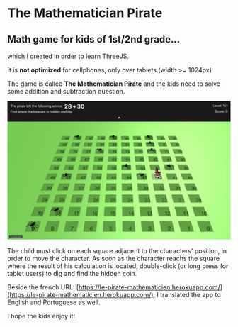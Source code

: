 # The Mathematician Pirate

## Math game for kids of 1st/2nd grade...

which I created in order to learn ThreeJS.

It is **not optimized** for cellphones, only over tablets (width >= 1024px)

The game is called **The Mathematician Pirate** and the kids need to solve some addition and subtraction question.

![alt text](https://raw.githubusercontent.com/maufarinelli/math-game-threejs/master/public/app-screenshot.png)

The child must click on each square adjacent to the characters' position, in order to move the character.
As soon as the character reachs the square where the result of his calculation is located, double-click (or long press for tablet users) to dig and find the hidden coin.

Beside the french URL: [https://le-pirate-mathematicien.herokuapp.com/](https://le-pirate-mathematicien.herokuapp.com/), I translated the app to English and Portuguese as well.

I hope the kids enjoy it!
